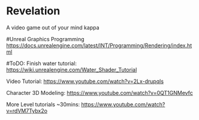 # Revelation
A video game out of your mind kappa

#Unreal Graphics Programming
https://docs.unrealengine.com/latest/INT/Programming/Rendering/index.html


#ToDO:
Finish water tutorial:
https://wiki.unrealengine.com/Water_Shader_Tutorial

Video Tutorial:
https://www.youtube.com/watch?v=2Lx-drupqls

Character 3D Modeling:
https://www.youtube.com/watch?v=0QT1GNMevfc

More Level tutorials ~30mins:
https://www.youtube.com/watch?v=rdVM7Tybx2o
